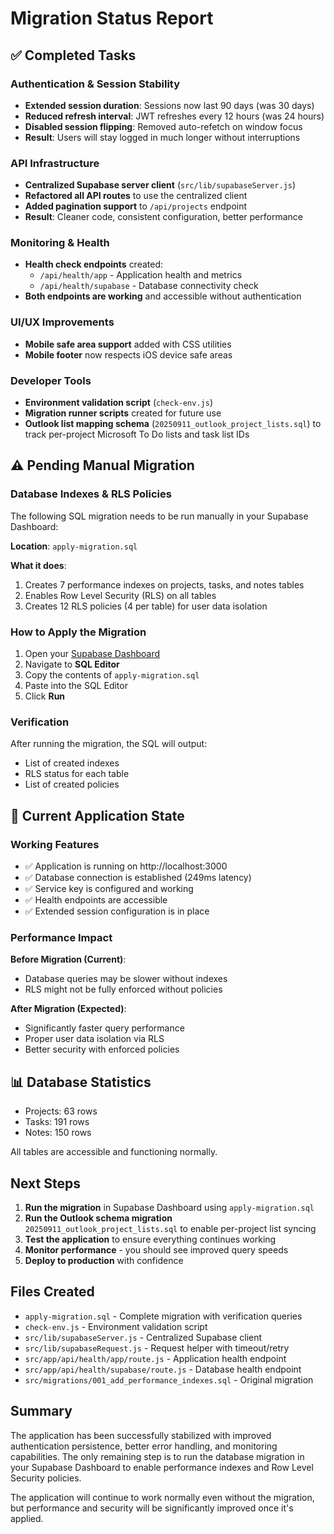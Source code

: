 # Migration Status Report

## ✅ Completed Tasks

### Authentication & Session Stability
- **Extended session duration**: Sessions now last 90 days (was 30 days)
- **Reduced refresh interval**: JWT refreshes every 12 hours (was 24 hours)  
- **Disabled session flipping**: Removed auto-refetch on window focus
- **Result**: Users will stay logged in much longer without interruptions

### API Infrastructure
- **Centralized Supabase server client** (`src/lib/supabaseServer.js`)
- **Refactored all API routes** to use the centralized client
- **Added pagination support** to `/api/projects` endpoint
- **Result**: Cleaner code, consistent configuration, better performance

### Monitoring & Health
- **Health check endpoints** created:
  - `/api/health/app` - Application health and metrics
  - `/api/health/supabase` - Database connectivity check
- **Both endpoints are working** and accessible without authentication

### UI/UX Improvements  
- **Mobile safe area support** added with CSS utilities
- **Mobile footer** now respects iOS device safe areas

### Developer Tools
- **Environment validation script** (`check-env.js`)
- **Migration runner scripts** created for future use
- **Outlook list mapping schema** (`20250911_outlook_project_lists.sql`) to track per-project Microsoft To Do lists and task list IDs

## ⚠️ Pending Manual Migration

### Database Indexes & RLS Policies
The following SQL migration needs to be run manually in your Supabase Dashboard:

**Location**: `apply-migration.sql`

**What it does**:
1. Creates 7 performance indexes on projects, tasks, and notes tables
2. Enables Row Level Security (RLS) on all tables
3. Creates 12 RLS policies (4 per table) for user data isolation

### How to Apply the Migration

1. Open your [Supabase Dashboard](https://hufxwovthhsjmtifvign.supabase.co/project/hufxwovthhsjmtifvign)
2. Navigate to **SQL Editor**
3. Copy the contents of `apply-migration.sql`
4. Paste into the SQL Editor
5. Click **Run**

### Verification
After running the migration, the SQL will output:
- List of created indexes
- RLS status for each table
- List of created policies

## 🎯 Current Application State

### Working Features
- ✅ Application is running on http://localhost:3000
- ✅ Database connection is established (249ms latency)
- ✅ Service key is configured and working
- ✅ Health endpoints are accessible
- ✅ Extended session configuration is in place

### Performance Impact
**Before Migration (Current)**:
- Database queries may be slower without indexes
- RLS might not be fully enforced without policies

**After Migration (Expected)**:
- Significantly faster query performance
- Proper user data isolation via RLS
- Better security with enforced policies

## 📊 Database Statistics
- Projects: 63 rows
- Tasks: 191 rows  
- Notes: 150 rows

All tables are accessible and functioning normally.

## Next Steps

1. **Run the migration** in Supabase Dashboard using `apply-migration.sql`
2. **Run the Outlook schema migration** `20250911_outlook_project_lists.sql` to enable per-project list syncing
3. **Test the application** to ensure everything continues working
4. **Monitor performance** - you should see improved query speeds
5. **Deploy to production** with confidence

## Files Created

- `apply-migration.sql` - Complete migration with verification queries
- `check-env.js` - Environment validation script
- `src/lib/supabaseServer.js` - Centralized Supabase client
- `src/lib/supabaseRequest.js` - Request helper with timeout/retry
- `src/app/api/health/app/route.js` - Application health endpoint
- `src/app/api/health/supabase/route.js` - Database health endpoint
- `src/migrations/001_add_performance_indexes.sql` - Original migration

## Summary

The application has been successfully stabilized with improved authentication persistence, better error handling, and monitoring capabilities. The only remaining step is to run the database migration in your Supabase Dashboard to enable performance indexes and Row Level Security policies.

The application will continue to work normally even without the migration, but performance and security will be significantly improved once it's applied.
